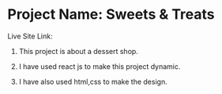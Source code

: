 
# Project Name: Sweets & Treats

Live Site Link: 

 1. This project is about a dessert shop.

 2. I have used react js to make this project dynamic.

 3. I have also used html,css to make the design.

